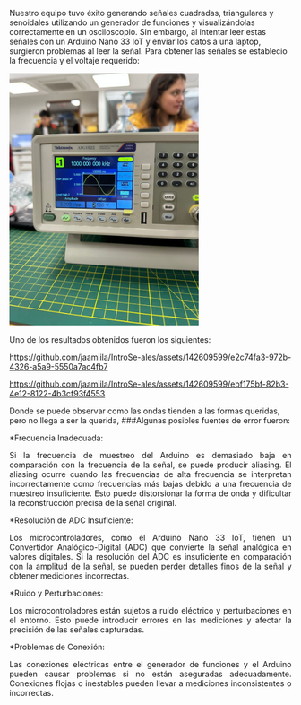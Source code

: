 Nuestro equipo tuvo éxito generando señales cuadradas, triangulares y senoidales utilizando un generador de funciones y visualizándolas correctamente en un osciloscopio. Sin embargo, al intentar leer estas señales con un Arduino Nano 33 IoT y enviar los datos a una laptop, surgieron problemas al leer la señal.
Para obtener las señales se establecio la frecuencia y el voltaje requerido:

 <img src="Documentacion/Lab2/Generador.jpeg" height="450">  
 
Uno de los resultados obtenidos fueron los siguientes:

https://github.com/jaamiila/IntroSe-ales/assets/142609599/e2c74fa3-972b-4326-a5a9-5550a7ac4fb7

https://github.com/jaamiila/IntroSe-ales/assets/142609599/ebf175bf-82b3-4e12-8122-4b3cf93f4553

Donde se puede observar como las ondas tienden a las formas queridas, pero no llega a ser la querida, 
###Algunas posibles fuentes de error fueron:

  *Frecuencia Inadecuada: 
  <p align="justify">Si la frecuencia de muestreo del Arduino es demasiado baja en comparación con la frecuencia de la señal, se puede producir aliasing. El aliasing ocurre cuando las frecuencias de alta frecuencia se interpretan incorrectamente como frecuencias más bajas debido a una frecuencia de muestreo insuficiente. Esto puede distorsionar la forma de onda y dificultar la reconstrucción precisa de la señal original. 

  *Resolución de ADC Insuficiente: 
  <p align="justify">Los microcontroladores, como el Arduino Nano 33 IoT, tienen un Convertidor Analógico-Digital (ADC) que convierte la señal analógica en valores digitales. Si la resolución del ADC es insuficiente en comparación con la amplitud de la señal, se pueden perder detalles finos de la señal y obtener mediciones incorrectas.

  *Ruido y Perturbaciones: 
  <p align="justify">Los microcontroladores están sujetos a ruido eléctrico y perturbaciones en el entorno. Esto puede introducir errores en las mediciones y afectar la precisión de las señales capturadas.

  *Problemas de Conexión: 
  <p align="justify">Las conexiones eléctricas entre el generador de funciones y el Arduino pueden causar problemas si no están aseguradas adecuadamente. Conexiones flojas o inestables pueden llevar a mediciones inconsistentes o incorrectas.


